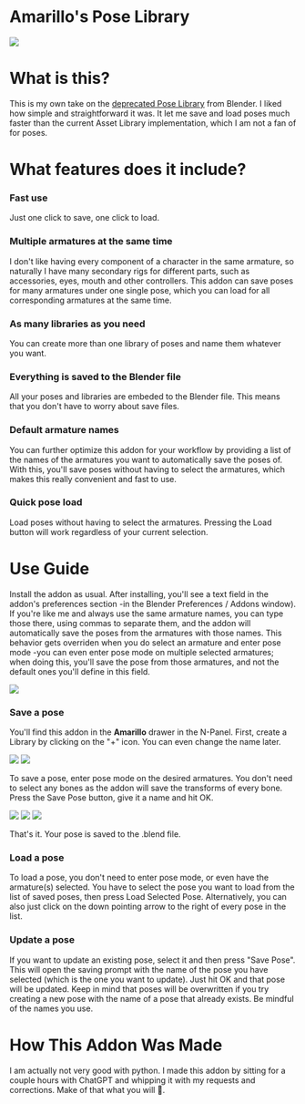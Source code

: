# Amarillo's Pose Library

![](https://i.imgur.com/BTXVogT.gif)

What is this?
=============
This is my own take on the [deprecated Pose Library](https://blenderartists.org/t/pose-library-legacy/1457190) from Blender. I liked how simple and straightforward it was. It let me save and load poses much faster than the current Asset Library implementation, which I am not a fan of for poses.

What features does it include?
==============================
### Fast use
Just one click to save, one click to load.

### Multiple armatures at the same time
I don't like having every component of a character in the same armature, so naturally I have many secondary rigs for different parts, such as accessories, eyes, mouth and other controllers. This addon can save poses for many armatures under one single pose, which you can load for all corresponding armatures at the same time.

### As many libraries as you need
You can create more than one library of poses and name them whatever you want.

### Everything is saved to the Blender file
All your poses and libraries are embeded to the Blender file. This means that you don't have to worry about save files.

### Default armature names
You can further optimize this addon for your workflow by providing a list of the names of the armatures you want to automatically save the poses of. With this, you'll save poses without having to select the armatures, which makes this really convenient and fast to use.

### Quick pose load
Load poses without having to select the armatures. Pressing the Load button will work regardless of your current selection.

Use Guide
=========
Install the addon as usual. After installing, you'll see a text field in the addon's preferences section -in the Blender Preferences / Addons window). If you're like me and always use the same armature names, you can type those there, using commas to separate them, and the addon will automatically save the poses from the armatures with those names. This behavior gets overriden when you do select an armature and enter pose mode -you can even enter pose mode on multiple selected armatures; when doing this, you'll save the pose from those armatures, and not the default ones you'll define in this field.

![](https://i.imgur.com/HPIvAlI.png)

### Save a pose
You'll find this addon in the **Amarillo** drawer in the N-Panel. First, create a Library by clicking on the "+" icon. You can even change the name later.

![](https://i.imgur.com/kd9T3y6.png) ![](https://i.imgur.com/9c3qtmx.png)

To save a pose, enter pose mode on the desired armatures. You don't need to select any bones as the addon will save the transforms of every bone. Press the Save Pose button, give it a name and hit OK.

![](https://i.imgur.com/5yzZXk7.png) ![](https://i.imgur.com/5dhyoMh.png) ![](https://i.imgur.com/9bV8Mbo.png)

That's it. Your pose is saved to the .blend file.

### Load a pose
To load a pose, you don't need to enter pose mode, or even have the armature(s) selected. You have to select the pose you want to load from the list of saved poses, then press Load Selected Pose. Alternatively, you can also just click on the down pointing arrow to the right of every pose in the list.

### Update a pose
If you want to update an existing pose, select it and then press "Save Pose". This will open the saving prompt with the name of the pose you have selected (which is the one you want to update). Just hit OK and that pose will be updated. Keep in mind that poses will be overwritten if you try creating a new pose with the name of a pose that already exists. Be mindful of the names you use.

How This Addon Was Made
=======================
I am actually not very good with python. I made this addon by sitting for a couple hours with ChatGPT and whipping it with my requests and corrections. Make of that what you will 🤖.
